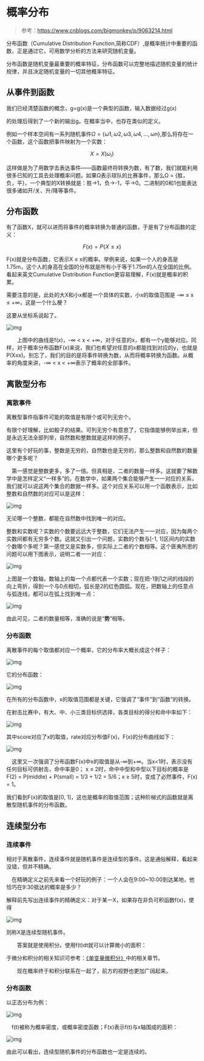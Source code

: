 # 概率分布

> 参考：https://www.cnblogs.com/bigmonkey/p/9063214.html

分布函数（Cumulative Distribution Function,简称CDF）,是概率统计中重要的函数，正是通过它，可用数学分析的方法来研究随机变量。

分布函数是随机变量最重要的概率特征，分布函数可以完整地描述随机变量的统计规律，并且决定随机变量的一切其他概率特征。

## 从事件到函数

我们已经清楚函数的概念，g=g(x)是一个典型的函数，输入数据经过g(x)

的处理后得到了一个新的输出g。在概率当中，也存在类似的定义。

例如一个样本空间有一系列随机事件$\Omega = \{ \omega {1},\omega {2},\omega {3},\omega {4},...,\omega {n} \}$,那么将存在一个函数，这个函数把事件映射为一个实数：

$$ X = X(\omega_i)$$

这样做是为了用数学去表达事件——函数最终将转换为数，有了数，我们就能利用很多已知的工具去处理概率问题。如果Ω表示球队的比赛事件，那么Ω = {胜，负，平}，一个典型的X转换就是：胜→1，负→-1，平→0。二进制的0和1也能表达很多诸如开/关、升/降等事件。

## 分布函数

有了函数X，就可以进而将事件的概率转换为普通的函数，于是有了分布函数的定义：

$$F(x) = P \{ X \leqslant x \} $$

F(x)就是分布函数，它表示X ≤ x的概率。举例来说，如果一个人的身高是1.75m，这个人的身高在全国的分布就是所有小于等于1.75m的人在全国的比例。看起来英文Cumulative Distribution Function更容易理解，F(x)就是概率的积累。

需要注意的是，此处的大X和小x都是一个具体的实数，小x的取值范围是 -∞ ≤ x ≤ +∞，这是一个什么梗？

这要从坐标系说起了。

![img](.\img\1203675-20180520132007620-985871619.png)

　　上图中的曲线是f(x)，-∞ < x < +∞，对于任意的x，都有一个y能够对应。同样，对于概率分布函数F(x)来说，我们也希望对任意的x都能找到对应的y，也就是P(X≤x)。别忘了，我们的目的是将事件转换为数，从而将概率转换为函数。从概率的角度来讲，-∞ < x < +∞表示了概率的全部事件。

## 离散型分布

### 离散事件

离散型事件指事件可能的取值是有限个或可列无穷个。

有限个好理解，比如骰子的结果。可列无穷个有意思了，它指值能够例举出来，但是永远无法全部列举，自然数和整数就是这样的例子。

这里有个好玩的事，整数是无穷的，自然数也是无穷的，那么整数和自然数的数量哪个更多呢？

　第一感觉是整数更多，多了一倍。但真相是，二者的数量一样多。这就要了解数学中是怎样定义“一样多”的。在数学中，如果两个集合能够产生一一对应的关系，我们就可以说这两个集合的数据一样多。这个对应关系可以用一个函数表示，比如整数和自然数的对应可以是这样：

![img](.\img\1203675-20180520132041203-1665075569.png)

无论哪一个整数，都能在自然数中找到唯一的对应。

整数和实数呢？实数的个数要远远大于整数，它们无法产生一一对应，因为每两个实数间都有无穷多个数。这就又引出一个问题，实数的个数与[-1, 1]区间内的实数个数哪个多呢？第一感觉又是实数多，但实际上二者的个数相等。这个匪夷所思的问题可以用下图表示，说明二者一一对应：

![img](.\img\1203675-20180520132058991-1310676721.png)

上图是一个数轴，数轴上的每一个点都代表一个实数；现在把-1到1之间的线段的向上弯折，得到一个与0点相切，弧长是2的红色圆弧。现在，把数轴上的任意点与弧连线，都可以在弧上找到唯一点：

![img](D:\www\learning\caioo0.github.io\note-ai\docs\Probability\img\1203675-20180520132112691-1252121373.png)

由此可见，二者的数量相等，准确的说是“**势**”相等。

### 分布函数

离散事件的每个取值都对应一个概率，它的分布率大概长成这个样子：

![img](.\img\1203675-20180520132125514-1054976648.png)

它的分布函数：

![img](.\img\1203675-20180520132139972-1449106810.png)

在所有的分布函数中，x的取值范围都是关键，它强调了“事件”到“函数”的转换。

在射击比赛中，有大、中、小三类目标供选择，各类目标的得分和命中率如下：

![img](D:\www\learning\caioo0.github.io\note-ai\docs\Probability\img\1203675-20180520132154312-694072557.png)

其中score对应了x的取值，rate对应分布值F(x)，F(x)的分布曲线如下：

![img](.\img\1203675-20180520132211420-1187730353.png)

　这里又一次强调了分布函数F(x)中x的取值是从-∞到+∞。当x<1时，表示没有任何目标可供射击，命中率是0； x ≤ 2时，命中中型和中型以下目标的概率是F(2) = P(middle) + P(small) = 1/3 + 1/2 = 5/6；x ≥ 5时，变成了必然事件，F(x) = 1。

我们看到F(x)的取值是[0, 1]，这也是概率的取值范围；这种阶梯式的函数就是离散型随机事件的分布函数。

## 连续型分布

### 连续事件

相对于离散事件，连续事件就是随机事件是连续型的事件。这是通俗解释，看起来没错，但并不精确。

　在精确定义之前先来看一个好玩的例子：一个人会在9:00~10:00到达某地，他恰巧在9:30抵达的概率是多少？

解释前先写出连续事件的精确定义：对于某一X，如果存在非负可积函数f(x)，使得

![img](.\img\1203675-20180520132226760-2067554811.png)

则称X是连续型随机事件。

　　答案就是使用积分。使用f(t)dt就可以计算微小的面积：

于微分和积分的相关知识可参考：[《单变量微积分》](http://www.cnblogs.com/bigmonkey/category/1060304.html)中的相关章节。

　　现在概率终于和积分联系在一起了，前方的视野也更加广阔起来。

### 分布函数

以正态分布为例：

![img](.\img\1203675-20180520132249838-548495719.png)

　f(t)被称为概率密度，或概率密度函数；F(x)表示f(t)与x轴围成的面积：

![img](.\img\1203675-20180520132301349-1500723519.png)

由此可以看出，连续型随机事件的分布函数也一定是连续的。